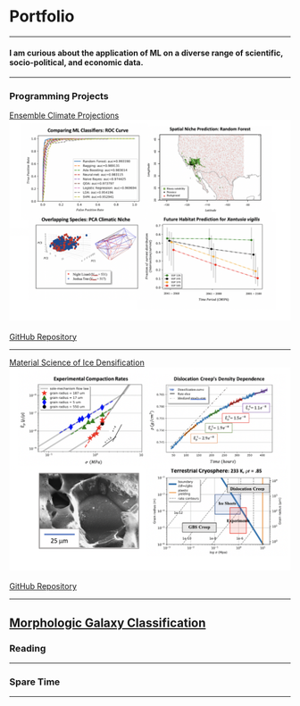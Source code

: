 # Portfolio
---
#### I am curious about the application of ML on a diverse range of scientific, socio-political, and economic data.
---

### Programming Projects

[Ensemble Climate Projections](https://drive.google.com/drive/folders/15nZUMuGLiINuhSuP6DJ6hg27YKZxeC9A?usp=sharing)
<img src="images/sdm.png?raw=true"/>
<br><br>
[GitHub Repository](https://github.com/daniel-furman/shared-projects/tree/master/ensemble-climate-projections)

---
[Material Science of Ice Densification](https://drive.google.com/drive/folders/1eDXEeZ1x04-mp7oUI9cQi2PNBXxXor5x?usp=sharing)
<img src="images/ice-dens.png?raw=true"/>
<br><br>
[GitHub Repository](https://github.com/daniel-furman/shared-projects/tree/master/ice-densification)

---
[Morphologic Galaxy Classification]()
---

### Reading

---

### Spare Time

---










